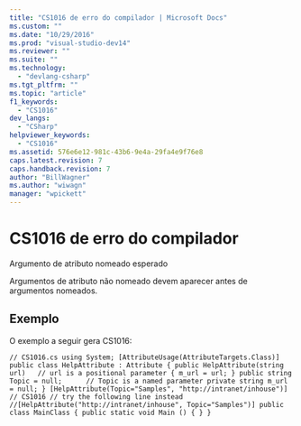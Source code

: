 ```yaml
---
title: "CS1016 de erro do compilador | Microsoft Docs"
ms.custom: ""
ms.date: "10/29/2016"
ms.prod: "visual-studio-dev14"
ms.reviewer: ""
ms.suite: ""
ms.technology: 
  - "devlang-csharp"
ms.tgt_pltfrm: ""
ms.topic: "article"
f1_keywords: 
  - "CS1016"
dev_langs: 
  - "CSharp"
helpviewer_keywords: 
  - "CS1016"
ms.assetid: 576e6e12-981c-43b6-9e4a-29fa4e9f76e8
caps.latest.revision: 7
caps.handback.revision: 7
author: "BillWagner"
ms.author: "wiwagn"
manager: "wpickett"
---
```

# CS1016 de erro do compilador
Argumento de atributo nomeado esperado  
  
 Argumentos de atributo não nomeado devem aparecer antes de argumentos nomeados.  
  
## Exemplo  
 O exemplo a seguir gera CS1016:  
  
```  
// CS1016.cs using System; [AttributeUsage(AttributeTargets.Class)] public class HelpAttribute : Attribute { public HelpAttribute(string url)   // url is a positional parameter { m_url = url; } public string Topic = null;      // Topic is a named parameter private string m_url = null; } [HelpAttribute(Topic="Samples", "http://intranet/inhouse")]   // CS1016 // try the following line instead //[HelpAttribute("http://intranet/inhouse", Topic="Samples")] public class MainClass { public static void Main () { } }  
```